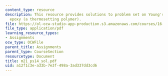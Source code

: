 ```yaml
---
content_type: resource
description: This resource provides solutions to problem set on Young's modulus for
  epoxy (a thermosetting polymer).
file: https://ol-ocw-studio-app-production.s3.amazonaws.com/courses/16-01-unified-engineering-i-ii-iii-iv-fall-2005-spring-2006/a12f1c3ea33b7e3f498a3ad337dd3cd6_m21_ps14_sol.pdf
file_type: application/pdf
learning_resource_types:
- Assignments
ocw_type: OCWFile
parent_title: Assignments
parent_type: CourseSection
resourcetype: Document
title: m21_ps14_sol.pdf
uid: a12f1c3e-a33b-7e3f-498a-3ad337dd3cd6
---
```

